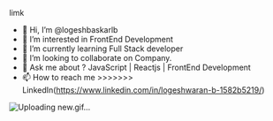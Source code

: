 limk
- 👋 Hi, I’m @logeshbaskarlb
- 👀 I’m interested in FrontEnd Development
- 🌱 I’m currently learning Full Stack developer
- 💞️ I’m looking to collaborate on Company.
- 🤔 Ask me about ? JavaScript | Reactjs | FrontEnd Development 
- 📫 How to reach me >>>>>>>  LinkedIn(https://www.linkedin.com/in/logeshwaran-b-1582b5219/)

![Uploading new.gif…]()

<!---
logeshbaskarlb/logeshbaskarlb is a ✨ special ✨ repository because its `README.md` (this file) appears on your GitHub profile.
You can click the Preview link to take a look at your changes.
--->
